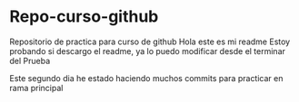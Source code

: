 # Repo-curso-github
Repositorio de practica para curso de github
Hola este es mi readme
Estoy probando si descargo el readme, ya lo puedo modificar desde el terminar del Prueba

<!-- 2 dia  -->

Este segundo dia he estado haciendo muchos commits para practicar en rama principal
